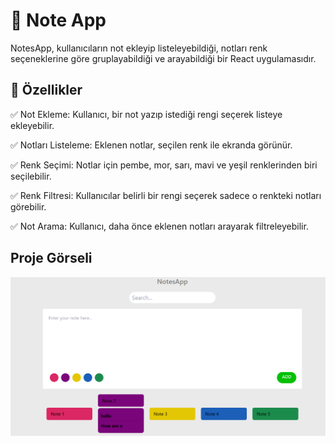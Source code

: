 # 📝 Note App

NotesApp, kullanıcıların not ekleyip listeleyebildiği, notları renk seçeneklerine göre gruplayabildiği ve arayabildiği bir React uygulamasıdır.

## 🚀 Özellikler
✅ Not Ekleme: Kullanıcı, bir not yazıp istediği rengi seçerek listeye ekleyebilir.

✅ Notları Listeleme: Eklenen notlar, seçilen renk ile ekranda görünür.

✅ Renk Seçimi: Notlar için pembe, mor, sarı, mavi ve yeşil renklerinden biri seçilebilir.

✅ Renk Filtresi: Kullanıcılar belirli bir rengi seçerek sadece o renkteki notları görebilir.

✅ Not Arama: Kullanıcı, daha önce eklenen notları arayarak filtreleyebilir.

## Proje Görseli 

![Görsel](src/screenshots/ss.png)
